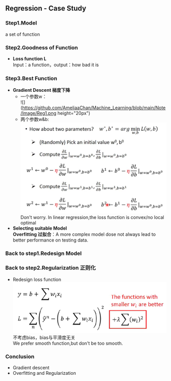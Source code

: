 ## Regression - Case Study
### Step1.Model  
  a set of function  
### Step2.Goodness of Function    
+ **Loss function L**  
Input：a function，output：how bad it is  
### Step3.Best Function
+ **Gradient Descent 梯度下降**  
  + 一个参数w：  
![](https://github.com/AmeliaaChan/Machine_Learning/blob/main/Note/Image/Reg1.png height="20px")  
  + 两个参数w&b:  
![](https://github.com/AmeliaaChan/Machine_Learning/blob/main/Note/Image/Reg2.png)  
Don't worry. In linear regression,the loss function is convex/no local optimal  
+ **Selecting suitable Model**  
**Overfitting 过拟合**：A more complex model dose not always lead to better performance on testing data.  
### Back to step1.Redesign Model  
### Back to step2.Regularization 正则化  
+ Redesign loss function  
![](https://github.com/AmeliaaChan/Machine_Learning/blob/main/Note/Image/Reg3.png)  
不考虑bias，bias与平滑度无关  
We prefer smooth function,but don't be too smooth.  
### Conclusion  
+ Gradient descent  
+ Overfitting and Regularization  
